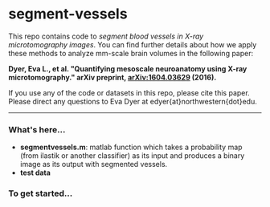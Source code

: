 # segment-vessels

This repo contains code to _segment blood vessels in X-ray microtomography images_. You can find further details about how we apply these methods to analyze mm-scale brain volumes in the following paper:

__Dyer, Eva L., et al. "Quantifying mesoscale neuroanatomy using X-ray microtomography." arXiv preprint, [arXiv:1604.03629](https://arxiv.org/abs/1604.03629) (2016).__

If you use any of the code or datasets in this repo, please cite this paper. 
Please direct any questions to Eva Dyer at edyer{at}northwestern{dot}edu.
***

### What's here... ###
* __segmentvessels.m__: matlab function which takes a probability map (from ilastik or another classifier) as its input and produces a binary image as its output with segmented vessels.
* __test data__

### To get started... ###
